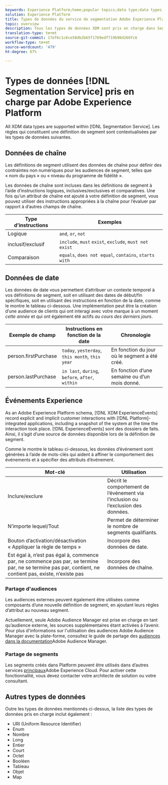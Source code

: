 ```yaml
---
keywords: Experience Platform;home;popular topics;data type;data types;Data types;Data type;Segmentation data types;Segmentation;segmentation;Segmentation Service;Segmentation service data types;
solution: Experience Platform
title: Types de données du service de segmentation Adobe Experience Platform
topic: overview
description: Tous les types de données XDM sont pris en charge dans Segmentation Service. Les règles qui constituent une définition de segment sont contextualisées par les types de données suivantes.
translation-type: tm+mt
source-git-commit: 17ef6c1c6ce58db2b65f1769edf719b98d260fc6
workflow-type: tm+mt
source-wordcount: '479'
ht-degree: 67%

---
```



# Types de données [!DNL Segmentation Service] pris en charge par Adobe Experience Platform

All XDM data types are supported within [!DNL Segmentation Service]. Les règles qui constituent une définition de segment sont contextualisées par les types de données suivantes.

## Données de chaîne

Les définitions de segment utilisent des données de chaîne pour définir des contraintes non numériques pour les audiences de segment, telles que « nom du pays » ou « niveau du programme de fidélité ».

Les données de chaîne sont incluses dans les définitions de segment à l’aide d’instructions logiques, inclusives/exclusives et comparatives. Une fois qu’un attribut de chaîne est ajouté à votre définition de segment, vous pouvez utiliser des instructions appropriées à la chaîne pour l’évaluer par rapport à d’autres champs de chaîne.

| Type d’instructions | Exemples |
| -------------- | -------- |
| Logique | `and`, `or`, `not` |
| inclusif/exclusif | `include`, `must` `exist`, `exclude`, `must not exist` |
| Comparaison | `equals`, `does not equal`, `contains`, `starts with` |

## Données de date

Les données de date vous permettent d’attribuer un contexte temporel à vos définitions de segment, soit en utilisant des dates de début/fin spécifiques, soit en utilisant des instructions en fonction de la date, comme le montre le tableau ci-dessous. Une implémentation peut être la création d’une audience de clients qui ont interagi avec votre marque à un moment *cette année* et qui ont également été actifs *au cours des derniers jours*.

| Exemple de champ | Instructions en fonction de la date | Chronologie |
| ------------- | ------------------------ | --------- |
| person.firstPurchase | `today`, `yesterday`, `this month`, `this year` | En fonction du jour où le segment a été créé. |
| person.lastPurchase | `in last`, `during`, `before`, `after`, `within` | En fonction d’une semaine ou d’un mois donné. |

## Événements Experience

As an Adobe Experience Platform schema, [!DNL XDM ExperienceEvents] record explicit and implicit customer interactions with [!DNL Platform]-integrated applications, including a snapshot of the system at the time the interaction took place. [!DNL ExperienceEvents] sont des dossiers de faits. Ainsi, il s’agit d’une source de données disponible lors de la définition de segment.

Comme le montre le tableau ci-dessous, les données d’événement sont générées à l’aide de mots-clés qui aident à affiner le comportement des événements et à spécifier des attributs d’événement.

| Mot-clé | Utilisation |
| ------- | --- |
| Inclure/exclure | Décrit le comportement de l’événement via l’inclusion ou l’exclusion des données. |
| N’importe lequel/Tout | Permet de déterminer le nombre de segments qualifiants. |
| Bouton d’activation/désactivation « Appliquer la règle de temps » | Incorpore des données de date. |
| Est égal à, n’est pas égal à, commence par, ne commence pas par, se termine par, ne se termine pas par, contient, ne contient pas, existe, n’existe pas | Incorpore des données de chaîne. |

### Partage d&#39;audiences

Les audiences externes peuvent également être utilisées comme composants d’une nouvelle définition de segment, en ajoutant leurs règles d’attribut au nouveau segment.

Actuellement, seule Adobe Audience Manager est prise en charge en tant qu’audience externe, les sources supplémentaires étant activées à l’avenir. Pour plus d&#39;informations sur l&#39;utilisation des audiences Adobe Audience Manager avec la plate-forme, consultez le guide de partage des [audiences dans la documentation](https://docs.adobe.com/content/help/en/audience-manager/user-guide/implementation-integration-guides/integration-experience-platform/aam-aep-audience-sharing.html)Adobe Audience Manager.

### Partage de segments

Les segments créés dans Platform peuvent être utilisés dans d’autres services [principaux](https://docs.adobe.com/content/help/fr-FR/core-services/interface/experience-cloud.html)Adobe Experience Cloud. Pour activer cette fonctionnalité, vous devez contacter votre architecte de solution ou votre consultant.

## Autres types de données

Outre les types de données mentionnés ci-dessus, la liste des types de données pris en charge inclut également :

- URI (Uniform Resource Identifier)
- Enum
- Nombre
- Long
- Entier
- Court
- Octet
- Booléen
- Tableau
- Objet
- Map